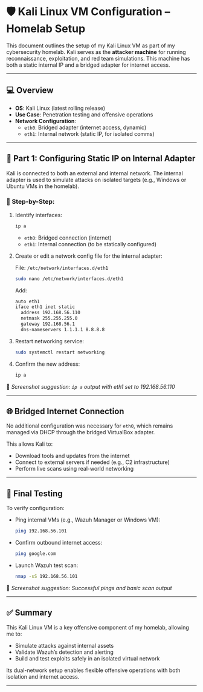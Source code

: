 # 🛡️ Kali Linux VM Configuration – Homelab Setup

This document outlines the setup of my Kali Linux VM as part of my cybersecurity homelab. Kali serves as the **attacker machine** for running reconnaissance, exploitation, and red team simulations. This machine has both a static internal IP and a bridged adapter for internet access.

---

## 💻 Overview

- **OS**: Kali Linux (latest rolling release)
- **Use Case**: Penetration testing and offensive operations
- **Network Configuration**:
  - `eth0`: Bridged adapter (internet access, dynamic)
  - `eth1`: Internal network (static IP, for isolated comms)

---

## 📡 Part 1: Configuring Static IP on Internal Adapter

Kali is connected to both an external and internal network. The internal adapter is used to simulate attacks on isolated targets (e.g., Windows or Ubuntu VMs in the homelab).

### 🔧 Step-by-Step:

1. Identify interfaces:
   ```bash
   ip a
   ```
   - `eth0`: Bridged connection (internet)
   - `eth1`: Internal connection (to be statically configured)

2. Create or edit a network config file for the internal adapter:

   File: `/etc/network/interfaces.d/eth1`

   ```bash
   sudo nano /etc/network/interfaces.d/eth1
   ```

   Add:
   ```bash
   auto eth1
   iface eth1 inet static
     address 192.168.56.110
     netmask 255.255.255.0
     gateway 192.168.56.1
     dns-nameservers 1.1.1.1 8.8.8.8
   ```

3. Restart networking service:
   ```bash
   sudo systemctl restart networking
   ```

4. Confirm the new address:
   ```bash
   ip a
   ```

📸 *Screenshot suggestion: `ip a` output with eth1 set to 192.168.56.110*

---

## 🌐 Bridged Internet Connection

No additional configuration was necessary for `eth0`, which remains managed via DHCP through the bridged VirtualBox adapter.

This allows Kali to:
- Download tools and updates from the internet
- Connect to external servers if needed (e.g., C2 infrastructure)
- Perform live scans using real-world networking

---

## 🧪 Final Testing

To verify configuration:

- Ping internal VMs (e.g., Wazuh Manager or Windows VM):
  ```bash
  ping 192.168.56.101
  ```

- Confirm outbound internet access:
  ```bash
  ping google.com
  ```

- Launch Wazuh test scan:
  ```bash
  nmap -sS 192.168.56.101
  ```

📸 *Screenshot suggestion: Successful pings and basic scan output*

---

## ✅ Summary

This Kali Linux VM is a key offensive component of my homelab, allowing me to:

- Simulate attacks against internal assets
- Validate Wazuh’s detection and alerting
- Build and test exploits safely in an isolated virtual network

Its dual-network setup enables flexible offensive operations with both isolation and internet access.

---
